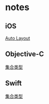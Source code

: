 # notes
## iOS
[Auto Layout](/iOS/auto-layout.md)

## Objective-C
[集合类型](/Objective-C/Collections.md)

## Swift
[集合类型](/Swift/Collections.md)